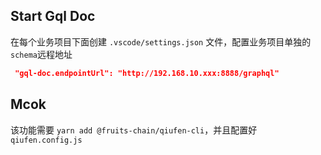 ## Start Gql Doc

在每个业务项目下面创建 `.vscode/settings.json` 文件，配置业务项目单独的`schema`远程地址

```json
 "gql-doc.endpointUrl": "http://192.168.10.xxx:8888/graphql"
```

## Mcok

该功能需要 `yarn add @fruits-chain/qiufen-cli`，并且配置好`qiufen.config.js`
